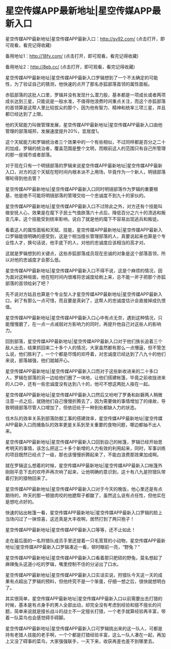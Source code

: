 # 星空传媒APP最新地址|星空传媒APP最新入口


星空传媒APP最新地址|星空传媒APP最新入口：http://sv92.com/ (点击打开，即可观看，看完记得收藏)

备用地址1：http://18fv.com/ (点击打开，即可观看，看完记得收藏)

备用地址2：http://8eb.cc/ (点击打开，即可观看，看完记得收藏)



星空传媒APP最新地址|星空传媒APP最新入口罗辑想到了一个不太确定的可能性，为了验证自己的猜测，他快速的点开了那名赤狐部落首领的属性面板。

赤狐部落的这批人口里，罗辑并没有发现什么潜力股，基本都是一项成长或者两项成长达到三星，只能说是一般水准，不值得他浪费时间重点关注，而这个赤狐部落的首领算是这帮人里比较拔尖的那个，因为他有智力、精神和统率三项三星，并且都已经达到了上限。

他的天赋能力叫做管理发展，星空传媒APP最新地址|星空传媒APP最新入口由他管理的部落城邦，发展速度提升20%，宜居度1。

这个天赋能力和罗辑统治者三个效果中的一个有些相似，不过同样都是百分之二十的加成，罗辑的统治者，覆盖范围是整个文明，而眼前这人的范围只有自己所管理的那一座城市或者部落。

对于现在只有一个明镜部落的罗辑来说星空传媒APP最新地址|星空传媒APP最新入口，对方的这个天赋在短时间内根本派不上用场，毕竟作为一个新人，明镜部落哪轮得到他去管？

星空传媒APP最新地址|星空传媒APP最新入口同时明镜部落作为罗辑的重要根基，他是绝不可能将明镜部落的管理交给一个忠诚度不到九十的家伙的。

星空传媒APP最新地址|星空传媒APP最新入口不过除此之外，对方还有个技能叫做安抚人心，效果是在麾下子民士气值跌落六十点后，降低百分之六十的溃逃和叛变几率，这个技能受到统率影响，说白了就是他的麾下不容易出现逃兵和叛徒。

看着这人的属性面板和天赋、技能，星空传媒APP最新地址|星空传媒APP最新入口罗辑能很明确的感受到，这是个相当擅长管理部落的人，真要说起来也算是个专业性人才，换句话说，他手底下的人，对他的忠诚度应该相当的高才对。

这就是罗辑想到的关键点，这些赤狐部落成员现在忠诚的对象是这个部落首领，所以对他的忠诚度才会那么低。

星空传媒APP最新地址|星空传媒APP最新入口不得不说，这是个麻烦的情况，因为面对这种局面，他在短时间内很难将忠诚度给刷上来，总不能一斧子把那个赤狐部落的首领给剁了吧？

先不说对方姑且也算是个专业型人才星空传媒APP最新地址|星空传媒APP最新入口，剁了有那么一点可惜，而且要是真剁了，这帮人的忠诚度估计会直接掉成仇恨值。

星空传媒APP最新地址|星空传媒APP最新入口心中有点无奈，遇到这种情况，只能慢慢磨了，在一点一点减弱对方影响力的同时，再提升他自己对这些人的影响力。

回到部落，星空传媒APP最新地址|星空传媒APP最新入口对于他们族长追着三个敌人出去，结果抓回来二十多个人的情况，大家虽然都有那么一点懵逼，但不管怎么说，他们胜利了，一个个都是尽情的欢呼着，对忠诚度已经达到了八九十的他们来说，部落越强，他们就越开心。

星空传媒APP最新地址|星空传媒APP最新入口而对于这些新收进来的二十多口人，罗辑在部落的另一边给他们圈了一块地，让他们搭建帐篷，毕竟之前收拢进来的人口中，还有一些忠诚度没有达到八十的，他可不想这两批人挨在一起。

星空传媒APP最新地址|星空传媒APP最新入口然后又吩咐了罗勇和赵磐两人稍微注意一点之后，就随他们自己慢慢折腾去了，因为需要做的事情增加了的缘故，导致明镜部落尽管人口增加了，但依旧处于一种到处都缺人力的状态。

伐木队的效率关系到部落防御工事的搭建效率，星空传媒APP最新地址|星空传媒APP最新入口而捕鱼队的效率更是关系到至关重要的食物问题，哪边都抽不出人来。

星空传媒APP最新地址|星空传媒APP最新入口回到自己的帐篷，罗辑已经开始思考明天的事情，该怎么把这二十多个新增的人力有效的利用起来，同时，军事训练的项目既然已经点了一级，那也该慢慢折腾起来了，不能白浪费那效果加成啊。

就在罗辑这么想着的时候，星空传媒APP最新地址|星空传媒APP最新入口帐篷外刚刚平息下去的欢呼声再次响了起来，让他明确的意识到，这十有八九是狩猎队带着打到的猎物回来了。

星空传媒APP最新地址|星空传媒APP最新入口对于今天的晚饭，他心里还是有点期待的，昨天的那一顿狼肉咬的他腮帮子都酸了，虽然这么说有点任性，但他实在是想吃点好的。

快速的钻出帐篷一看，星空传媒APP最新地址|星空传媒APP最新入口罗辑的脸上当场闪过了一抹惊喜，这还真是大丰收啊，居然打到了两只狍子！

星空传媒APP最新地址|星空传媒APP最新入口等等，还不止如此！

走在最后面的一名狩猎队成员手里还提着一只毛茸茸的小动物，星空传媒APP最新地址|星空传媒APP最新入口罗辑凑近一看，顿时眼前一亮，“野兔？”

星空传媒APP最新地址|星空传媒APP最新入口看着那只肥硕的野兔，莫名想起了麻辣兔头这道小吃的罗辑，嘴里控制不住的分泌出了口水。

星空传媒APP最新地址|星空传媒APP最新入口实话实说，狩猎队今天这一天的成果有点超出了罗辑的预料，但他终究不是一个笨蛋，仔细一想之后，很快就想明白了。

其实很简单，星空传媒APP最新地址|星空传媒APP最新入口以前需要出去打猎的时候，基本是有点身手的男人全部出动，却完全没有考虑到经验和擅不擅长的问题，简单来说就是擅长战斗的战士不一定擅长打猎，一个老手就算经验再丰富，带着一队菜鸟也会感觉碍手碍脚。

星空传媒APP最新地址|星空传媒APP最新入口可罗辑挑出来的这一队人，可都是持有老猎人技能的老手啊，一个个都是打猎经验丰富，这么一队人凑在一起，再加上又没了碍事的菜鸟，大家强强联手，一天下来，收获再差也差不到哪里去。
